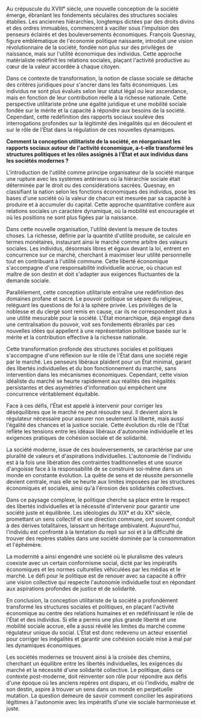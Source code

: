 Au crépuscule du XVIIIᵉ siècle, une nouvelle conception de la société émerge, ébranlant les fondements séculaires des structures sociales établies. Les anciennes hiérarchies, longtemps dictées par des droits divins et des ordres immuables, commencent à vaciller sous l'impulsion des penseurs éclairés et des bouleversements économiques. François Quesnay, figure emblématique de l'économie politique naissante, introduit une vision révolutionnaire de la société, fondée non plus sur des privilèges de naissance, mais sur l'utilité économique des individus. Cette approche matérialiste redéfinit les relations sociales, plaçant l'activité productive au cœur de la valeur accordée à chaque citoyen.

Dans ce contexte de transformation, la notion de classe sociale se détache des critères juridiques pour s'ancrer dans les faits économiques. Les individus ne sont plus évalués selon leur statut légal ou leur ascendance, mais en fonction de leur contribution réelle à la richesse nationale. Cette perspective utilitariste prône une égalité juridique et une mobilité sociale fondée sur le mérite et la capacité à répondre aux besoins de la société. Cependant, cette redéfinition des rapports sociaux soulève des interrogations profondes sur la légitimité des inégalités qui en découlent et sur le rôle de l'État dans la régulation de ces nouvelles dynamiques.

**Comment la conception utilitariste de la société, en réorganisant les rapports sociaux autour de l'activité économique, a-t-elle transformé les structures politiques et les rôles assignés à l'État et aux individus dans les sociétés modernes ?**

L'introduction de l'utilité comme principe organisateur de la société marque une rupture avec les systèmes antérieurs où la hiérarchie sociale était déterminée par le droit ou des considérations sacrées. Quesnay, en classifiant la nation selon les fonctions économiques des individus, pose les bases d'une société où la valeur de chacun est mesurée par sa capacité à produire et à accumuler du capital. Cette approche quantitative confère aux relations sociales un caractère dynamique, où la mobilité est encouragée et où les positions ne sont plus figées par la naissance.

Dans cette nouvelle organisation, l'utilité devient la mesure de toutes choses. La richesse, définie par la quantité d'utilité produite, se calcule en termes monétaires, instaurant ainsi le marché comme arbitre des valeurs sociales. Les individus, désormais libres et égaux devant la loi, entrent en concurrence sur ce marché, cherchant à maximiser leur utilité personnelle tout en contribuant à l'utilité commune. Cette liberté économique s'accompagne d'une responsabilité individuelle accrue, où chacun est maître de son destin et doit s'adapter aux exigences fluctuantes de la demande sociale.

Parallèlement, cette conception utilitariste entraîne une redéfinition des domaines profane et sacré. Le pouvoir politique se sépare du religieux, reléguant les questions de foi à la sphère privée. Les privilèges de la noblesse et du clergé sont remis en cause, car ils ne correspondent plus à une utilité mesurable pour la société. L'État monarchique, déjà engagé dans une centralisation du pouvoir, voit ses fondements ébranlés par ces nouvelles idées qui appellent à une représentation politique basée sur le mérite et la contribution effective à la richesse nationale.

Cette transformation profonde des structures sociales et politiques s'accompagne d'une réflexion sur le rôle de l'État dans une société régie par le marché. Les penseurs libéraux plaident pour un État minimal, garant des libertés individuelles et du bon fonctionnement du marché, sans intervention dans les mécanismes économiques. Cependant, cette vision idéaliste du marché se heurte rapidement aux réalités des inégalités persistantes et des asymétries d'information qui empêchent une concurrence véritablement équitable.

Face à ces défis, l'État est appelé à intervenir pour corriger les déséquilibres que le marché ne peut résoudre seul. Il devient alors le régulateur nécessaire pour assurer non seulement la liberté, mais aussi l'égalité des chances et la justice sociale. Cette évolution du rôle de l'État reflète les tensions entre les idéaux libéraux d'autonomie individuelle et les exigences pratiques de cohésion sociale et de solidarité.

La société moderne, issue de ces bouleversements, se caractérise par une pluralité de valeurs et d'aspirations individuelles. L'autonomie de l'individu est à la fois une libération des contraintes traditionnelles et une source d'angoisse face à la responsabilité de se construire soi-même dans un monde en constante évolution. La quête de sens et de réussite personnelle devient centrale, mais elle se heurte aux limites imposées par les structures économiques et sociales, ainsi qu'à l'érosion des solidarités collectives.

Dans ce paysage complexe, le politique cherche sa place entre le respect des libertés individuelles et la nécessité d'intervenir pour garantir une société juste et équilibrée. Les idéologies du XIXᵉ et du XXᵉ siècle, promettant un sens collectif et une direction commune, ont souvent conduit à des dérives totalitaires, laissant un héritage ambivalent. Aujourd'hui, l'individu est confronté à la tentation du repli sur soi et à la difficulté de trouver des repères stables dans une société dominée par la consommation et l'éphémère.

La modernité a ainsi engendré une société où le pluralisme des valeurs coexiste avec un certain conformisme social, dicté par les impératifs économiques et les normes culturelles véhiculées par les médias et le marché. Le défi pour le politique est de renouer avec sa capacité à offrir une vision collective qui respecte l'autonomie individuelle tout en répondant aux aspirations profondes de justice et de solidarité.

En conclusion, la conception utilitariste de la société a profondément transformé les structures sociales et politiques, en plaçant l'activité économique au centre des relations humaines et en redéfinissant le rôle de l'État et des individus. Si elle a permis une plus grande liberté et une mobilité sociale accrue, elle a aussi révélé les limites du marché comme régulateur unique du social. L'État est donc redevenu un acteur essentiel pour corriger les inégalités et garantir une cohésion sociale mise à mal par les dynamiques économiques.

Les sociétés modernes se trouvent ainsi à la croisée des chemins, cherchant un équilibre entre les libertés individuelles, les exigences du marché et la nécessité d'une solidarité collective. Le politique, dans ce contexte post-moderne, doit réinventer son rôle pour répondre aux défis d'une époque où les anciens repères ont disparu, et où l'individu, maître de son destin, aspire à trouver un sens dans un monde en perpétuelle mutation. La question demeure de savoir comment concilier les aspirations légitimes à l'autonomie avec les impératifs d'une vie sociale harmonieuse et juste.